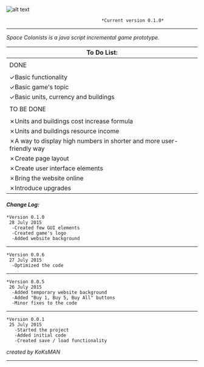 ![alt text](http://i.imgur.com/4uIdcnB.png)

                                       *Current version 0.1.0*
___

<em> Space Colonists is a java script incremental game prototype. </em>

|   To Do List:     |
| ------------- |
| |
|   DONE        |
| |
| ✓Basic functionality|
| ✓Basic game's topic|
| ✓Basic units, currency and buildings|
| |
| TO BE DONE |
| |
|✗Units and buildings cost increase formula|
|✗Units and buildings resource income|
|✗A way to display high numbers in shorter and more user-friendly way|
|✗Create page layout|
|✗Create user interface elements|
|✗Bring the website online|
|✗Introduce upgrades|


#### **_Change Log:_** ####
    *Version 0.1.0
     28 July 2015
      -Created few GUI elements
      -Created game's logo
      -Added website background
___
    *Version 0.0.6
     27 July 2015
      -Optimized the code
___
    *Version 0.0.5
     26 July 2015
      -Added temporary website background
      -Added "Buy 1, Buy 5, Buy All" buttons
      -Minor fixes to the code
___

    *Version 0.0.1
     25 July 2015
       -Started the project
       -Added initial code
       -Created save / load functionality

*created by KoKsMAN*
___
